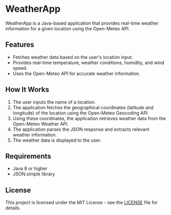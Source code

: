 # WeatherApp

WeatherApp is a Java-based application that provides real-time weather information for a given location using the Open-Meteo API.

## Features
- Fetches weather data based on the user's location input.
- Provides real-time temperature, weather conditions, humidity, and wind speed.
- Uses the Open-Meteo API for accurate weather information.

## How It Works
1. The user inputs the name of a location.
2. The application fetches the geographical coordinates (latitude and longitude) of the location using the Open-Meteo Geocoding API.
3. Using these coordinates, the application retrieves weather data from the Open-Meteo Weather API.
4. The application parses the JSON response and extracts relevant weather information.
5. The weather data is displayed to the user.

## Requirements
- Java 8 or higher
- JSON.simple library

## License
This project is licensed under the MIT License - see the [LICENSE](LICENSE) file for details.
